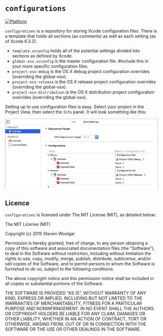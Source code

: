 # `configurations`

[![Platform](https://img.shields.io/badge/platform-osx-lightgrey.svg?style-plastic)]()

`configurations` is a repository for storing Xcode configuration files. There is a template that holds all
sections (as comments) as well as each setting (as of Xcode 6.3.2).

- `template.xcconfig` holds all of the potential settings divided into sections as defined by Xcode.
- `global-osx.xcconfig` is the master configuration file. #include this in your more specific configuration files.
- `project-osx-debug` is the OS X debug project configuration overrides (overriding the global-osx).
- `project-osx-release` is the OS X release project configuration overrides (overriding the global-osx).
- `project-osx-distribution` is the OS X distribution project configuration overrides (overriding the global-osx).

Setting up to use configuration files is easy. Select your project in the Project View, then select the `Info` panel.
It will look something like this:

![config file setup](https://github.com/woolie/configurations/blob/master/assets/config-files.png)

## Licence
`configurations` is licensed under The MIT License (MIT), as detailed below:

The MIT License (MIT)

Copyright (c) 2015 Steven Woolgar

Permission is hereby granted, free of charge, to any person obtaining a copy
of this software and associated documentation files (the "Software"), to deal
in the Software without restriction, including without limitation the rights
to use, copy, modify, merge, publish, distribute, sublicense, and/or sell
copies of the Software, and to permit persons to whom the Software is
furnished to do so, subject to the following conditions:

The above copyright notice and this permission notice shall be included in all
copies or substantial portions of the Software.

THE SOFTWARE IS PROVIDED "AS IS", WITHOUT WARRANTY OF ANY KIND, EXPRESS OR
IMPLIED, INCLUDING BUT NOT LIMITED TO THE WARRANTIES OF MERCHANTABILITY,
FITNESS FOR A PARTICULAR PURPOSE AND NONINFRINGEMENT. IN NO EVENT SHALL THE
AUTHORS OR COPYRIGHT HOLDERS BE LIABLE FOR ANY CLAIM, DAMAGES OR OTHER
LIABILITY, WHETHER IN AN ACTION OF CONTRACT, TORT OR OTHERWISE, ARISING FROM,
OUT OF OR IN CONNECTION WITH THE SOFTWARE OR THE USE OR OTHER DEALINGS IN THE
SOFTWARE.
